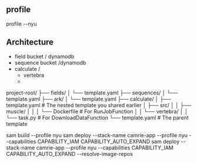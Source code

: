 ## profile 
profile --nyu

## Architecture

- field bucket / dynamodb
- sequence bucket /dynamodb 
- calculate /
    - vertebra
    - 


project-root/
├── fields/
│   └── template.yaml
├── sequences/
│   └── template.yaml
├── ark/
│   └── template.yaml
├── calculate/
│   ├── template.yaml  # The nested template you shared earlier
│   ├── src/
│   │   ├── muscle/
│   │   │   └── Dockerfile  # For RunJobFunction
│   │   └── vertebra/
│   │       └── task.py     # For DownloadDataFunction
└── template.yaml  # The parent template


sam build --profile nyu
sam deploy --stack-name camrie-app  --profile nyu  --capabilities CAPABILITY_IAM CAPABILITY_AUTO_EXPAND
sam deploy --stack-name camrie-app --profile nyu --capabilities CAPABILITY_IAM CAPABILITY_AUTO_EXPAND --resolve-image-repos
